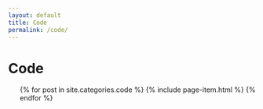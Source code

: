 ```yaml
---
layout: default
title: Code
permalink: /code/
---
```


<div class="home">

  <h1 class="page-heading">Code</h1>

  <ul class="post-list">
    {% for post in site.categories.code %}
      {% include page-item.html %}
    {% endfor %}
  </ul>

</div>